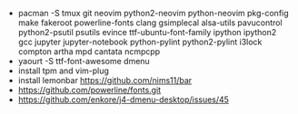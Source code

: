 - pacman -S tmux git neovim python2-neovim python-neovim pkg-config make fakeroot powerline-fonts clang gsimplecal alsa-utils pavucontrol python2-psutil psutils evince ttf-ubuntu-font-family ipython ipython2 gcc jupyter jupyter-notebook python-pylint python2-pylint i3lock compton artha mpd cantata ncmpcpp
- yaourt -S ttf-font-awesome dmenu
- install tpm and vim-plug
- install lemonbar https://github.com/nims11/bar
- https://github.com/powerline/fonts.git
- https://github.com/enkore/j4-dmenu-desktop/issues/45
